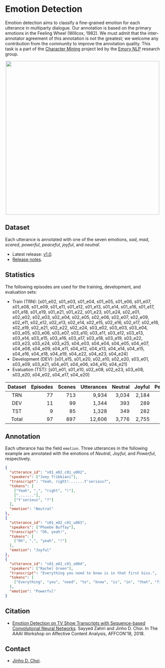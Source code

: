 # Emotion Detection

Emotion detection aims to classify a fine-grained emotion for each utterance in multiparty dialogue.
Our annotation is based on the primary emotions in the Feeling Wheel (Willcox, 1982).
We must admit that the inter-annotator agreement of this annotation is not the greatest; we welcome any contribution from the community to improve the annotation quality.
This task is a part of the [Character Mining](../../../character-mining) project led by the [Emory NLP](http://nlp.mathcs.emory.edu) research group.

<p align="center">
<img height="500" src="http://ct.counseling.org/wp-content/uploads/2017/08/SPIRAL-624x623.jpg">
</p>


## Dataset

Each utterance is annotated with one of the seven emotions, *sad*, *mad*, *scared*, *powerful*, *peaceful*, *joyful*, and *neutral*.

* Latest release: [v1.0](https://github.com/emorynlp/emotion-detection/archive/character-mining-emotion-detection-1.0.tar.gz).
* [Release notes](doc/release-notes.md).

## Statistics

The following episodes are used for the training, development, and evaluation sets:

* Train (TRN): [s01\_e02, s01\_e03, s01\_e04, s01\_e05, s01\_e06, s01\_e07, s01\_e08, s01\_e09, s01\_e11, s01\_e12, s01\_e13, s01\_e14, s01\_e16, s01\_e17, s01\_e18, s01\_e19, s01\_e21, s01\_e22, s01\_e23, s01\_e24, s02\_e01, s02\_e02, s02\_e03, s02\_e04, s02\_e05, s02\_e06, s02\_e07, s02\_e09, s02\_e11, s02\_e12, s02\_e13, s02\_e14, s02\_e15, s02\_e16, s02\_e17, s02\_e18, s02\_e19, s02\_e21, s02\_e22, s02\_e24, s03\_e02, s03\_e03, s03\_e04, s03\_e05, s03\_e06, s03\_e07, s03\_e10, s03\_e11, s03\_e12, s03\_e13, s03\_e14, s03\_e15, s03\_e16, s03\_e17, s03\_e18, s03\_e19, s03\_e22, s03\_e23, s03\_e24, s03\_e25, s04\_e03, s04\_e04, s04\_e05, s04\_e07, s04\_e08, s04\_e09, s04\_e11, s04\_e12, s04\_e13, s04\_e14, s04\_e15, s04\_e16, s04\_e18, s04\_e19, s04\_e22, s04\_e23, s04\_e24]
* Development (DEV): [s01\_e15, s01\_e20, s02\_e10, s02\_e20, s03\_e01, s03\_e09, s03\_e21, s04\_e01, s04\_e06, s04\_e10, s04\_e21]
* Evaluation (TST): [s01\_e01, s01\_e10, s02\_e08, s02\_e23, s03\_e08, s03\_e20, s04\_e02, s04\_e17, s04\_e20]

| Dataset | Episodes | Scenes | Utterances | Neutral | Joyful | Peaceful | Powerful | Scared | Mad   | Sad |  Total |
|:-------:|---------:|-------:|-----------:|--------:|-------:|---------:|---------:|-------:|------:|----:|-------:|
| TRN     | 77       | 713    | 9,934      | 3,034   | 2,184  | 900      | 784      | 1,285  | 1,076 | 671 | 9,934  |
| DEV     | 11       | 99     | 1,344      | 393     | 289    | 132      | 134      | 178    | 143   | 75  | 1,344  |
| TST     | 9        | 85     | 1,328      | 349     | 282    | 159      | 145      | 182    | 113   | 98  | 1,328  |
| Total   | 97       | 897    | 12,606     | 3,776   | 2,755  | 1,191    | 1,063    | 1,645  | 1,332 | 844 | 12,606 |

## Annotation

Each utterance has the field `emotion`.
Three utterances in the following example are annotated with the emotions of *Neutral*, *Joyful*, and *Powerful*, respectively.

```json
{
  "utterance_id": "s01_e02_c01_u002",
  "speakers": ["Joey Tribbiani"],
  "transcript": "Yeah, right!.......Y'serious?",
  "tokens": [
    ["Yeah", ",", "right", "!"],
    ["......."],
    ["Y'serious", "?"]
  ],
  "emotion": "Neutral"
},
{
  "utterance_id": "s01_e02_c01_u003",
  "speakers": ["Phoebe Buffay"],
  "transcript": "Oh, yeah!",
  "tokens": [
    ["Oh", ",", "yeah", "!"]
  ],
  "emotion": "Joyful"
},
{
  "utterance_id": "s01_e02_c01_u004",
  "speakers": ["Rachel Green"],
  "transcript": "Everything you need to know is in that first kiss.",
  "tokens": [
    ["Everything", "you", "need", "to", "know", "is", "in", "that", "first", "kiss", "."]
  ],
  "emotion": "Powerful"
}
```

## Citation

* [Emotion Detection on TV Show Transcripts with Sequence-based Convolutional Neural Networks](https://arxiv.org/abs/1708.04299). Sayyed Zahiri and Jinho D. Choi. In The AAAI Workshop on Affective Content Analysis, AFFCON'18, 2018.


## Contact

* [Jinho D. Choi](http://www.mathcs.emory.edu/~choi).
